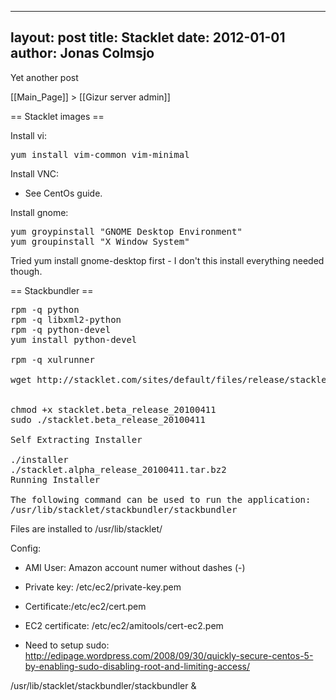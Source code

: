 
---
layout: post
title: Stacklet
date: 2012-01-01
author: Jonas Colmsjo
---

Yet another post





[[Main_Page]] > [[Gizur server admin]]


== Stacklet images ==

Install vi:
<pre>
yum install vim-common vim-minimal
</pre>


Install VNC:
* See CentOs guide.


Install gnome:
<pre>
yum groypinstall "GNOME Desktop Environment"
yum groupinstall "X Window System"
</pre>

Tried yum install gnome-desktop first - I don't this install everything needed though.

== Stackbundler ==

<pre>
rpm -q python
rpm -q libxml2-python
rpm -q python-devel
yum install python-devel

rpm -q xulrunner

wget http://stacklet.com/sites/default/files/release/stacklet.beta_release_20100411


chmod +x stacklet.beta_release_20100411
sudo ./stacklet.beta_release_20100411

Self Extracting Installer

./installer
./stacklet.alpha_release_20100411.tar.bz2
Running Installer

The following command can be used to run the application:
/usr/lib/stacklet/stackbundler/stackbundler
</pre>

Files are installed to /usr/lib/stacklet/


Config:
* AMI User: Amazon account numer without dashes (-)
* Private key: /etc/ec2/private-key.pem
* Certificate:/etc/ec2/cert.pem
* EC2 certificate: /etc/ec2/amitools/cert-ec2.pem

* Need to setup sudo: http://edipage.wordpress.com/2008/09/30/quickly-secure-centos-5-by-enabling-sudo-disabling-root-and-limiting-access/

/usr/lib/stacklet/stackbundler/stackbundler &
